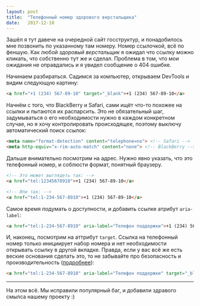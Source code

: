 ```yaml
---
layout: post
title:  "Телефонный номер здорового верстальщика"
date:   2017-12-10
---
```

Зашёл я тут давече на очередной сайт госструктур, и понадобилось мне позвонить по указанному там номеру. Номер ссылочкой, всё по феншую. Как любой *здоровый верстальщик* я ожидал что ссылку можно кликать, что собственно тут же и сделал. Проблема в том, что мои ожидания не оправдались и я увидел сообщение о 404 ошибке.

Начинаем разбираться. Садимся за компьютер, открываем DevTools и видим следующую картину:

```html
<a href="+1 (234) 567-89-10" target="_blank">+1 (234) 567-89-10</a>
```

Начнём с того, что BlackBerry и Safari, сами ищёт что-то похожее на ссылки и пытаются их распарсить. Это не обязательный шаг, задумываться о его необходимости нужно в каждом конкретном случае, но я хочу контролировать происходящее, поэтому выключу автоматический поиск ссылок:

```html
<meta name="format-detection" content="telephone=no"> <!-- Safari -->
<meta http-equiv="x-rim-auto-match" content="none"> <!-- BlackBerry -->
```

Дальше внимательно посмотрим на адрес. Нужно явно указать, что это телефонный номер, и соблюсти формат, понятный браузеру.

```html
<!-- Это может выглядеть так: -->
<a href="tel:12345678910">+1 (234) 567-89-10</a>

<!-- Или так: -->
<a href="tel:1-234-567-8910">+1 (234) 567-89-10</a>
```

Самое время подумать о доступности, и добавить ссылке атрибут `aria-label`:

```html
<a href="tel:1-234-567-8910" aria-label="Телефон поддержки">+1 (234) 567-89-10</a>
```

И, наконец, посмотрим на аттрибут `target`. Ссылка на телефонный номер только инициирует набор номера и нет необходимости открывать ссылку в другой вкладке. Правда, если у вас всё же есть веские основания сделать это, то не забывайте про безопасность и производительность ([подробнее](https://github.com/andrew--r/ui-developer-tips/tree/master/tips/001-target-blank)):

```html
<a href="tel:1-234-567-8910" aria-label="Телефон поддержки" target="_blank" rel="noopener noreferrer">+1 (234) 567-89-10</a>
```

---

На этом всё. Мы исправили популярный баг, и добавили здравого смылса нашему проекту :)
